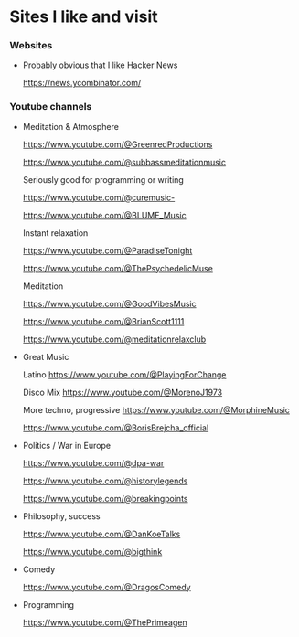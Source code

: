 # Sites I like and visit


### Websites

- Probably obvious that I like Hacker News

    https://news.ycombinator.com/

### Youtube channels

- Meditation & Atmosphere

    https://www.youtube.com/@GreenredProductions

    https://www.youtube.com/@subbassmeditationmusic

    Seriously good for programming or writing

    https://www.youtube.com/@curemusic-

    https://www.youtube.com/@BLUME_Music

    Instant relaxation

    https://www.youtube.com/@ParadiseTonight

    https://www.youtube.com/@ThePsychedelicMuse

    Meditation

    https://www.youtube.com/@GoodVibesMusic

    https://www.youtube.com/@BrianScott1111

    https://www.youtube.com/@meditationrelaxclub




- Great Music

    Latino
    https://www.youtube.com/@PlayingForChange

    Disco Mix
    https://www.youtube.com/@MorenoJ1973

    More techno, progressive
    https://www.youtube.com/@MorphineMusic

    https://www.youtube.com/@BorisBrejcha_official

- Politics / War in Europe
    
    https://www.youtube.com/@dpa-war
    
    https://www.youtube.com/@historylegends


    https://www.youtube.com/@breakingpoints

- Philosophy, success

    https://www.youtube.com/@DanKoeTalks

    https://www.youtube.com/@bigthink



- Comedy

    https://www.youtube.com/@DragosComedy

- Programming

    https://www.youtube.com/@ThePrimeagen